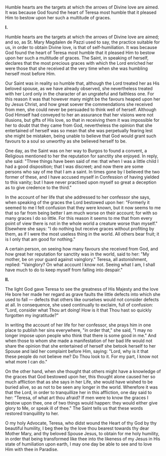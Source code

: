 
Humble hearts are the targets at which the arrows of Divine love are aimed. It was because God found the heart of Teresa most humble that it pleased Him to bestow upon her such a multitude of graces.

**I\.**

Humble hearts are the targets at which the arrows of Divine love are aimed; and so, as St. Mary Magdalen de Pazzi used to say, the practice suitable for us, in order to obtain Divine love, is that of self-humiliation. It was because God found the heart of Teresa most humble that it pleased Him to bestow upon her such a multitude of graces. The Saint, in speaking of herself, declares that the most precious graces with which the Lord enriched her were those that she received at the very time when she was humbling herself most before Him.

Our Saint was in reality so humble that, although the Lord treated her as His beloved spouse, as we have already observed, she nevertheless treated with her Lord only in the character of an ungrateful and faithless one. For this reason it was that however many might be the favours heaped upon her by Jesus Christ, and how great soever the commendations she received from men, she could never be persuaded to think well of herself. Although God Himself had conveyed to her an assurance that her visions were not illusions, but gifts of His love, so that in receiving them it was impossible for her to doubt that they came from God, nevertheless the opinion that she entertained of herself was so mean that she was perpetually fearing lest she might be mistaken, being unable to believe that God would grant such favours to a soul so unworthy as she believed herself to be.

One day, as the Saint was on her way to Burgos to found a convent, a Religious mentioned to her the reputation for sanctity she enjoyed. In reply, she said: \"Three things have been said of me: that when I was a little child I had a good disposition; that I was discreet; and now there are some persons who say of me that I am a saint. In times gone by I believed the two former of these, and I have accused myself in Confession of having yielded to this vanity; but I have never practised upon myself so great a deception as to give credence to the third.\"

In the account of her life that she addressed to her confessor she says, when speaking of the graces the Lord bestowed upon her: \"Formerly it seemed to me I felt confusion that they were known, but it now seems to me that so far from being better I am much worse on their account; for with so many graces I do so little. For this reason it seems to me that from every point of view there is not in the whole world a creature worse than myself.\" Elsewhere she says: \"I do nothing but receive graces without profiting by them, as if I were the most useless thing in the world. All others bear fruit; it is I only that am good for nothing.\"

A certain person, on seeing how many favours she received from God, and how great her reputation for sanctity was in the world, said to her: \"My mother, be on your guard against vainglory.\" Teresa, all astonishment, replied: \"Vainglory? On what account I know not. Seeing what I am, I shall have much to do to keep myself from falling into despair.\"

**II\.**

The light God gave Teresa to see the greatness of His Majesty and the love He bore her made her regard as grave faults the little defects into which she used to fall — defects that others like ourselves would not consider defects at all. In consequence, she used continually to exclaim, full of confusion: \"Lord, consider what Thou art doing! How is it that Thou hast so quickly forgotten my ingratitude?\"

In writing the account of her life for her confessor, she prays him in one place to publish her sins everywhere, \"in order that,\" she said, \"I may no longer impose upon people who think that there is some good in me.\" And when those to whom she made a manifestation of her bad life would not share the opinion that she entertained of herself she betook herself to her Spouse and laid her complaint before Him, saying: \"Lord, why is it that these people do not believe me? Do Thou look to it. For my part, I know not what more I can do.\"

On the other hand, when she thought that others might have a knowledge of the graces that God bestowed upon her, this thought alone caused her so much affliction that as she says in her Life, she would have wished to be buried alive, so as not to be seen any longer in the world. Wherefore it was that the Lord, in order to tranquillize her in this affliction, one day said to her: \"Teresa, of what art thou afraid? If men were to know the graces I bestow upon thee, one of two things would happen: they would either give glory to Me, or speak ill of thee.\" The Saint tells us that these words restored tranquillity to her.

O my holy Advocate, Teresa, who didst wound the Heart of thy God by thy beautiful humility, I beg thee by the love thou bearest towards thy dear Mother Mary, and thy beloved Spouse Jesus, to obtain for me holy humility, in order that being transformed like thee into the likeness of my Jesus in His state of humiliation upon earth, I may one day be able to see and to love Him with thee in Paradise.

